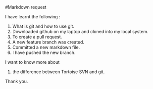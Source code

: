 #Markdown request 

I have learnt the following :

1. What is git and how to use git. 
2. Downloaded github on my laptop and cloned into my local system.
3. To create a pull request.
4. A new feature branch was created.
5. Committed a new markdown file.
6. I have pushed the new branch.

I want to know more about 
1. the difference between Tortoise SVN and git.

Thank you. 
